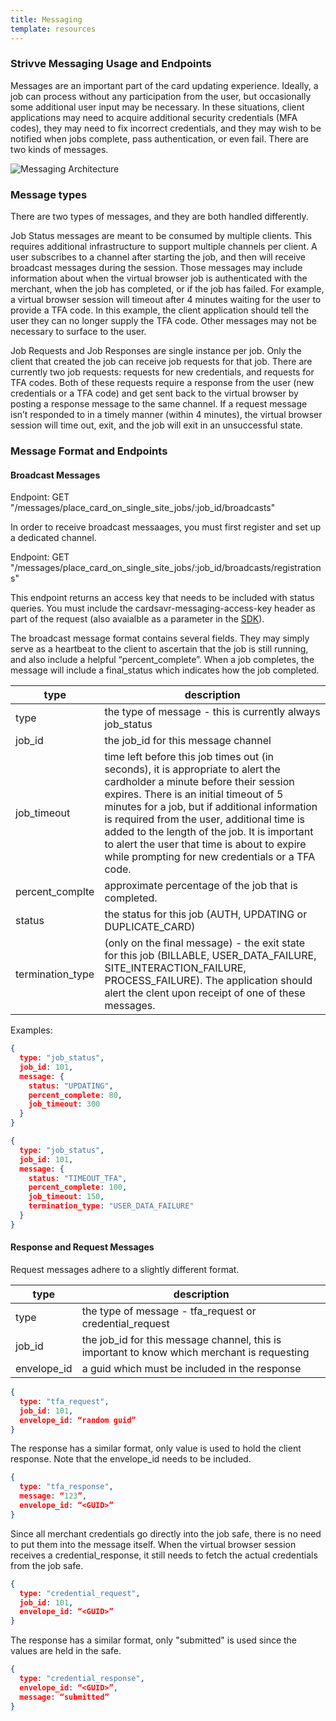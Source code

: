 ```yaml
---
title: Messaging
template: resources
---
```


### Strivve Messaging Usage and Endpoints
Messages are an important part of the card updating experience. Ideally, a job can process without any participation from the user, but occasionally some additional user input may be necessary. In these situations, client applications may need to acquire additional security credentials (MFA codes), they may need to fix incorrect credentials, and they may wish to be notified when jobs complete, pass authentication, or even fail.  There are two kinds of messages.

![Messaging Architecture](/images/7aba641-Messaging_Diagram.png "Messaging Architecture") 

### Message types
There are two types of messages, and they are both handled differently.

Job Status messages are meant to be consumed by multiple clients. This requires additional infrastructure to support multiple channels per client. A user subscribes to a channel after starting the job, and then will receive broadcast messages during the session. Those messages may include information about when the virtual browser job is authenticated with the merchant, when the job has completed, or if the job has failed. For example, a virtual browser session will timeout after 4 minutes waiting for the user to provide a TFA code. In this example, the client application should tell the user they can no longer supply the TFA code. Other messages may not be necessary to surface to the user.

Job Requests and Job Responses are single instance per job. Only the client that created the job can receive job requests for that job. There are currently two job requests: requests for new credentials, and requests for TFA codes. Both of these requests require a response from the user (new credentials or a TFA code) and get sent back to the virtual browser by posting a response message to the same channel. If a request message isn’t responded to in a timely manner (within 4 minutes), the virtual browser session will time out, exit, and the job will exit in an unsuccessful state.

### Message Format and Endpoints

#### Broadcast Messages
Endpoint: GET "/messages/place_card_on_single_site_jobs/:job_id/broadcasts"

In order to receive broadcast messaages, you must first register and set up a dedicated channel.

Endpoint: GET "/messages/place_card_on_single_site_jobs/:job_id/broadcasts/registrations"

This endpoint returns an access key that needs to be included with status queries.  You must include the cardsavr-messaging-access-key header as part of the request (also avaialble as a parameter in the [SDK](/api-sdk)).

The broadcast message format contains several fields. They may simply serve as a heartbeat to the client to ascertain that the job is still running, and also include a helpful “percent_complete”. When a job completes, the message will include a final_status which indicates how the job completed.

type | description
---- | ------------
type | the type of message - this is currently always job_status
job_id | the job_id for this message channel
job_timeout | time left before this job times out (in seconds), it is appropriate to alert the cardholder a minute before their session expires. There is an initial timeout of 5 minutes for a job, but if additional information is required from the user, additional time is added to the length of the job. It is important to alert the user that time is about to expire while prompting for new credentials or a TFA code.
percent_complte | approximate percentage of the job that is completed.
status | the status for this job (AUTH, UPDATING or DUPLICATE_CARD)
termination_type | (only on the final message) - the exit state for this job (BILLABLE, USER_DATA_FAILURE, SITE_INTERACTION_FAILURE, PROCESS_FAILURE). The application should alert the clent upon receipt of one of these messages.

Examples:

```json
{
  type: "job_status",
  job_id: 101,
  message: {
    status: "UPDATING",
    percent_complete: 80,
    job_timeout: 300
  }
}
```

```json
{
  type: "job_status",
  job_id: 101,
  message: {
    status: "TIMEOUT_TFA",
    percent_complete: 100,
    job_timeout: 150,
    termination_type: "USER_DATA_FAILURE"
  }
}
```

#### Response and Request Messages
Request messages adhere to a slightly different format.

type | description
---- | ------------
type | the type of message - tfa_request or credential_request
job_id | the job_id for this message channel, this is important to know which merchant is requesting
envelope_id | a guid which must be included in the response

```json
{
  type: "tfa_request",
  job_id: 101,
  envelope_id: “random guid”
}
```

The response has a similar format, only value is used to hold the client response. Note that the envelope_id needs to be included.

```json
{
  type: "tfa_response",
  message: “123”,
  envelope_id: “<GUID>”
}
```

Since all merchant credentials go directly into the job safe, there is no need to put them into the message itself. When the virtual browser session receives a credential_response, it still needs to fetch the actual credentials from the job safe.

```json
{
  type: "credential_request",
  job_id: 101,
  envelope_id: “<GUID>”
}
```
The response has a similar format, only "submitted" is used since the values are held in the safe.

```json
{
  type: "credential_response",
  envelope_id: “<GUID>”,
  message: “submitted”
}
```